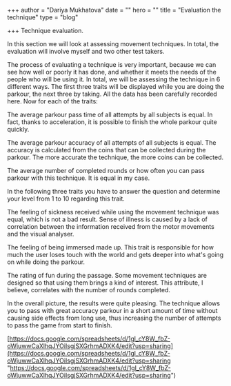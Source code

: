 +++
author = "Dariya Mukhatova"
date = ""
hero = ""
title = "Evaluation the technique"
type = "blog"

+++
Technique evaluation.

In this section we will look at assessing movement techniques. In total, the evaluation will involve myself and two other test takers. 

The process of evaluating a technique is very important, because we can see how well or poorly it has done, and whether it meets the needs of the people who will be using it. In total, we will be assessing the technique in 6 different ways. The first three traits will be displayed while you are doing the parkour, the next three by taking. All the data has been carefully recorded here. Now for each of the traits:

The average parkour pass time of all attempts by all subjects is equal. In fact, thanks to acceleration, it is possible to finish the whole parkour quite quickly. 

The average parkour accuracy of all attempts of all subjects is equal. The accuracy is calculated from the coins that can be collected during the parkour. The more accurate the technique, the more coins can be collected. 

The average number of completed rounds or how often you can pass parkour with this technique. It is equal in my case. 

In the following three traits you have to answer the question and determine your level from 1 to 10 regarding this trait. 

The feeling of sickness received while using the movement technique was equal, which is not a bad result. Sense of illness is caused by a lack of correlation between the information received from the motor movements and the visual analyser. 

The feeling of being immersed made up. This trait is responsible for how much the user loses touch with the world and gets deeper into what's going on while doing the parkour. 

The rating of fun during the passage. Some movement techniques are designed so that using them brings a kind of interest. This attribute, I believe, correlates with the number of rounds completed. 

In the overall picture, the results were quite pleasing. The technique allows you to pass with great accuracy parkour in a short amount of time without causing side effects from long use, thus increasing the number of attempts to pass the game from start to finish. 

[https://docs.google.com/spreadsheets/d/1gl_cY8W_fbZ-oWjuwwCaXlhqJYOiIsgjSXGrhmADXK4/edit?usp=sharing](https://docs.google.com/spreadsheets/d/1gl_cY8W_fbZ-oWjuwwCaXlhqJYOiIsgjSXGrhmADXK4/edit?usp=sharing "https://docs.google.com/spreadsheets/d/1gl_cY8W_fbZ-oWjuwwCaXlhqJYOiIsgjSXGrhmADXK4/edit?usp=sharing")